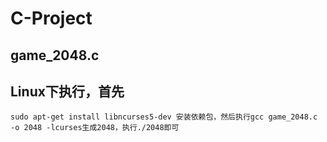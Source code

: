 # C-Project

## game_2048.c
## Linux下执行，首先  
`
sudo apt-get install libncurses5-dev 安装依赖包，然后执行gcc game_2048.c -o 2048 -lcurses生成2048，执行./2048即可
`
